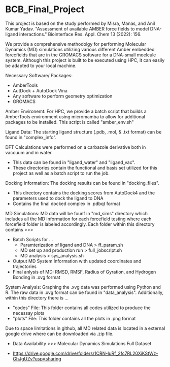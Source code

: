 # BCB_Final_Project

This project is based on the study performed by Misra, Manas, and Anil Kumar Yadav. "Assessment of available AMBER force fields to model DNA-ligand interactions." Biointerface Res. Appl. Chem 13 (2022): 156. 

We provide a comprehensive methodolgy for performing Molecular Dynamics (MD) simulations utilizing various different Amber embedded forecfields that are in the GROMACS software for a DNA-small moelcule system. Although this project is built to be executed using HPC, it can easily be adapted to your local machine.

Necessary Software/ Packages:
+ AmberTools
+ AutDock + AutoDock Vina
+ Any software to perform geometry optimization
+ GROMACS

Amber Environemt:
For HPC, we provide a batch script that builds a AmberTools environment using micromamba to allow for additional packages to be installed. This script is called "amber_env.sh"

Ligand Data:
The starting ligand structure (.pdb, .mol, & .txt format) can be found in "complex_info".

DFT Calculations were performed on a carbazole derivative both in vaccuum and in water. 
+ This data can be found in "ligand_water" and "ligand_vac".
+ These directories contain the functional and basis set utilized for this project as well as a batch script to run the job.

Docking Information:
The docking results can be found in "docking_files".
+ This directory contains the docking scores from AutoDock4 and the parameters used to dock the ligand to DNA
+ Contains the final docked complex in .pdbqt format

MD Simulations:
MD data will be founf in "md_sims" directory which includes all the MD information for each forcefield testing where each forcefield folder is labeled accordingly. Each folder within this directory contains >>>
+ Batch Scripts for ...
    - Paramterization of ligand and DNA > ff_param.sh
    - MD set up and production run > full_jobscript.sh
    - MD analysis > sys_analysis.sh
+ Output MD System Information with updated coordinates and trajectories
+ Final anlysis of MD: RMSD, RMSF, Radius of Gyration, and Hydrogen Bonding in .xvg format

System Analysis:
Graphing the .xvg data was performed using Python and R. The raw data in .xvg format can be found in "data_analysis". Additionally, within this directory there is ...
+ "codes" File: This folder contains all codes utilized to produce the necessay plots
+ "plots" File: This folder contains all the plots in .png format

Due to space limitations in github, all MD related data is located in a external google drive where can be downloaded via .zip file.
+ Data Availability >>> Molecular Dynamics Simulations Full Dataset
* https://drive.google.com/drive/folders/1CRN-luRf_2fc7RL20XiKStWz-GhJgUZv?usp=sharing

